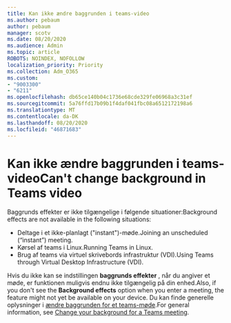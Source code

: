 ```yaml
---
title: Kan ikke ændre baggrunden i teams-video
ms.author: pebaum
author: pebaum
manager: scotv
ms.date: 08/20/2020
ms.audience: Admin
ms.topic: article
ROBOTS: NOINDEX, NOFOLLOW
localization_priority: Priority
ms.collection: Adm_O365
ms.custom:
- "9003300"
- "6211"
ms.openlocfilehash: db65ce140b04c1736e68cde329fe06968a3c31ef
ms.sourcegitcommit: 5a76ffd17b09b1f4daf041fbc08a6512172198a6
ms.translationtype: MT
ms.contentlocale: da-DK
ms.lasthandoff: 08/20/2020
ms.locfileid: "46871683"
---
```

# <a name="cant-change-background-in-teams-video"></a><span data-ttu-id="7f70a-102">Kan ikke ændre baggrunden i teams-video</span><span class="sxs-lookup"><span data-stu-id="7f70a-102">Can't change background in Teams video</span></span>

<span data-ttu-id="7f70a-103">Baggrunds effekter er ikke tilgængelige i følgende situationer:</span><span class="sxs-lookup"><span data-stu-id="7f70a-103">Background effects are not available in the following situations:</span></span>

- <span data-ttu-id="7f70a-104">Deltage i et ikke-planlagt ("instant")-møde.</span><span class="sxs-lookup"><span data-stu-id="7f70a-104">Joining an unscheduled (“instant”) meeting.</span></span>
- <span data-ttu-id="7f70a-105">Kørsel af teams i Linux.</span><span class="sxs-lookup"><span data-stu-id="7f70a-105">Running Teams in Linux.</span></span>
- <span data-ttu-id="7f70a-106">Brug af teams via virtuel skrivebords infrastruktur (VDI).</span><span class="sxs-lookup"><span data-stu-id="7f70a-106">Using Teams through Virtual Desktop Infrastructure (VDI).</span></span>

<span data-ttu-id="7f70a-107">Hvis du ikke kan se indstillingen **baggrunds effekter** , når du angiver et møde, er funktionen muligvis endnu ikke tilgængelig på din enhed.</span><span class="sxs-lookup"><span data-stu-id="7f70a-107">Also, if you don't see the **Background effects** option when you enter a meeting, the feature might not yet be available on your device.</span></span> <span data-ttu-id="7f70a-108">Du kan finde generelle oplysninger i [ændre baggrunden for et teams-møde](https://support.microsoft.com/office/change-your-background-for-a-teams-meeting-f77a2381-443a-499d-825e-509a140f4780).</span><span class="sxs-lookup"><span data-stu-id="7f70a-108">For general information, see [Change your background for a Teams meeting](https://support.microsoft.com/office/change-your-background-for-a-teams-meeting-f77a2381-443a-499d-825e-509a140f4780).</span></span>